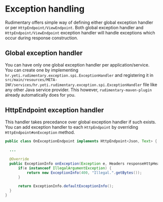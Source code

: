 # Exception handling
Rudimentary offers simple way of defining either global exception handler or per `HttpEndpoint/ViewEndpoint`.
Both global exception handler and `HttpEndpoint/ViewEndpoint` exception handler will handle exceptions which occur during response construction.  

## Global exception handler
You can have only one global exception handler per application/service.
You can create one by implementing `hr.yeti.rudimentary.exception.spi.ExceptionHandler` and registering it in
`src/main/resources/META-INF/services/hr.yeti.rudimentary.exception.spi.ExceptionHandler` file like any other Java service provider. This however, `rudimentary-maven-plugin` already automatically does for you.

## HttpEndpoint exception handler
This handler takes precedance over global exception handler if such exists.
You can add exception handler to each `HttpEndpoint` by overriding `HttpEndpoint#onException` method.
```java
public class OnExceptionEndpoint implements HttpEndpoint<Json, Text> {
  
  ...
  
  @Override
  public ExceptionInfo onException(Exception e, Headers responseHttpHeaders) {
      if(e instanceof IllegalArgumentException) {
          return new ExceptionInfo(400, "Illegal.".getBytes());
      }
      
      return ExceptionInfo.defaultExceptionInfo();
  }
}
```

